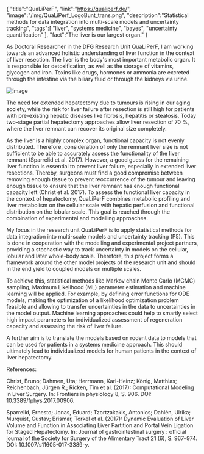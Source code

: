 {
    "title":"QuaLiPerF",
    "link":"https://qualiperf.de/",
    "image":"/img/QuaLiPerf_LogoBunt_trans.png",
    "description":"Statistical methods for data integration into multi-scale models and uncertainty tracking",
    "tags":[
          "liver",
          "systems medicine",
          "bayes",
          "uncertainty quantification"
        ],
    "fact":"The liver is our largest organ."
}


As Doctoral Researcher in the DFG Research Unit QuaLiPerF, I am working towards an advanced holistic understanding of liver function in the context of liver resection.  The liver is the body's most important metabolic organ. It is responsible for detoxification, as well as the storage of vitamins, glycogen and iron. Toxins like drugs, hormones or ammonia are excreted through the intestine via the biliary fluid or through the kidneys via urine.

![image](/img/liver_descripted.png)

The need for extended hepatectomy due to tumours is rising in our aging society, while the risk for liver failure after resection is still high for patients with pre-existing hepatic diseases like fibrosis, hepatitis or steatosis. Today two-stage partial hepatectomy approaches allow liver resection of 70 %, where the liver remnant can recover its original size completely.  

As the liver is a highly complex organ, functional capacity is not evenly distributed. Therefore, consideration of only the remnant liver size is not sufficient to be able to accurately assess the functionality of the liver remnant (Sparrelid et al. 2017). However, a good guess for the remaining liver function is essential to prevent liver failure, especially in extended liver resections. Thereby, surgeons must find a good compromise between removing enough tissue to prevent reoccurrence of the tumour and leaving enough tissue to ensure that the liver remnant has enough functional capacity left (Christ et al. 2017). To assess the functional liver capacity in the context of hepatectomy, QuaLiPerF combines metabolic profiling and liver metabolism on the cellular scale with hepatic perfusion and functional distribution on the lobular scale. This goal is reached through the combination of experimental and modelling approaches.

My focus in the research unit QuaLiPerF is to apply statistical methods for data integration into multi-scale models and uncertainty tracking (P5). This is done in cooperation with the modelling and experimental project partners, providing a stochastic way to track uncertainty in models on the cellular, lobular and later whole-body scale. Therefore, this project forms a framework around the other model projects of the research unit and should in the end yield to coupled models on multiple scales.

To achieve this, statistical methods like Markov chain Monte Carlo (MCMC) sampling, Maximum Likelihood (ML) parameter estimation and machine learning will be applied. For example, by defining error functions for ODE models, making the optimization of a likelihood optimization problem feasible and allowing to transfer uncertainties in the data to uncertainties in the model output. Machine learning approaches could help to smartly select high impact parameters for individualized assessment of regeneration capacity and assessing the risk of liver failure.

A further aim is to translate the models based on rodent data to models that can be used for patients in a systems medicine approach. This should ultimately lead to individualized models for human patients in the context of liver hepatectomy.

 

References:

Christ, Bruno; Dahmen, Uta; Herrmann, Karl-Heinz; König, Matthias; Reichenbach, Jürgen R.; Ricken, Tim et al. (2017): Computational Modeling in Liver Surgery. In: Frontiers in physiology 8, S. 906. DOI: 10.3389/fphys.2017.00906.

Sparrelid, Ernesto; Jonas, Eduard; Tzortzakakis, Antonios; Dahlén, Ulrika; Murquist, Gustav; Brismar, Torkel et al. (2017): Dynamic Evaluation of Liver Volume and Function in Associating Liver Partition and Portal Vein Ligation for Staged Hepatectomy. In: Journal of gastrointestinal surgery : official journal of the Society for Surgery of the Alimentary Tract 21 (6), S. 967–974. DOI: 10.1007/s11605-017-3389-y.

